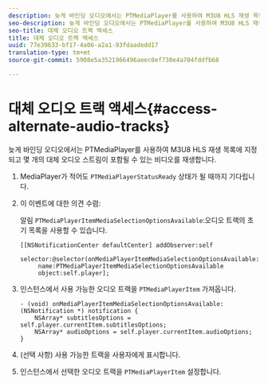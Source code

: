 ```yaml
---
description: 늦게 바인딩 오디오에서는 PTMediaPlayer를 사용하여 M3U8 HLS 재생 목록에 지정되고 몇 개의 대체 오디오 스트림이 포함될 수 있는 비디오를 재생합니다.
seo-description: 늦게 바인딩 오디오에서는 PTMediaPlayer를 사용하여 M3U8 HLS 재생 목록에 지정되고 몇 개의 대체 오디오 스트림이 포함될 수 있는 비디오를 재생합니다.
seo-title: 대체 오디오 트랙 액세스
title: 대체 오디오 트랙 액세스
uuid: 77e39633-bf17-4a06-a2a1-93fdaadedd17
translation-type: tm+mt
source-git-commit: 5908e5a3521966496aeec0ef730e4a704fddfb68

---
```



# 대체 오디오 트랙 액세스{#access-alternate-audio-tracks}

늦게 바인딩 오디오에서는 PTMediaPlayer를 사용하여 M3U8 HLS 재생 목록에 지정되고 몇 개의 대체 오디오 스트림이 포함될 수 있는 비디오를 재생합니다.

1. MediaPlayer가 적어도 `PTMediaPlayerStatusReady` 상태가 될 때까지 기다립니다.
1. 이 이벤트에 대한 의견 수렴:

   알림 `PTMediaPlayerItemMediaSelectionOptionsAvailable`:오디오 트랙의 초기 목록을 사용할 수 있습니다.

   ```
   [[NSNotificationCenter defaultCenter] addObserver:self 
        selector:@selector(onMediaPlayerItemMediaSelectionOptionsAvailable:) 
        name:PTMediaPlayerItemMediaSelectionOptionsAvailable  
        object:self.player];
   ```

1. 인스턴스에서 사용 가능한 오디오 트랙을 `PTMediaPlayerItem` 가져옵니다.

   ```
   - (void) onMediaPlayerItemMediaSelectionOptionsAvailable:(NSNotification *) notification { 
       NSArray* subtitlesOptions = self.player.currentItem.subtitlesOptions; 
       NSArray* audioOptions = self.player.currentItem.audioOptions; 
   }
   ```

1. (선택 사항) 사용 가능한 트랙을 사용자에게 표시합니다.
1. 인스턴스에서 선택한 오디오 트랙을 `PTMediaPlayerItem` 설정합니다.
